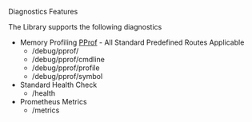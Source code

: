 Diagnostics Features

The Library supports the following diagnostics

- Memory Profiling [PProf](https://golang.org/pkg/net/http/pprof/) - All Standard Predefined Routes Applicable
  - <app-address>/debug/pprof/
  - <app-address>/debug/pprof/cmdline
  - <app-address>/debug/pprof/profile
  - <app-address>/debug/pprof/symbol
- Standard Health Check
  - <app-address>/health
- Prometheus Metrics
  - <app-address>/metrics
